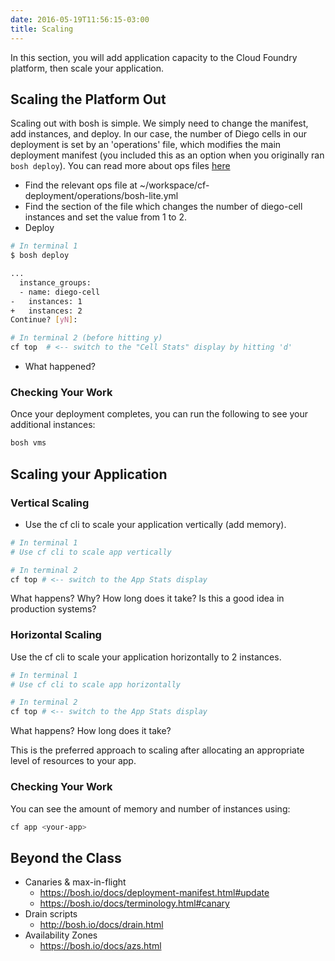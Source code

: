 ```yaml
---
date: 2016-05-19T11:56:15-03:00
title: Scaling
---
```


In this section, you will add application capacity to the Cloud Foundry platform, then scale your application.

## Scaling the Platform Out

Scaling out with bosh is simple.  We simply need to change the manifest, add instances, and deploy.  In our case, the number of Diego cells in our deployment is set by an 'operations' file, which modifies the main deployment manifest (you included this as an option when you originally ran `bosh deploy`). You can read more about ops files [here](https://bosh.io/docs/cli-ops-files.html)

* Find the relevant ops file at ~/workspace/cf-deployment/operations/bosh-lite.yml
* Find the section of the file which changes the number of diego-cell instances and set the value from 1 to 2.
* Deploy

```sh
# In terminal 1
$ bosh deploy

...
  instance_groups:
  - name: diego-cell
-   instances: 1
+   instances: 2
Continue? [yN]:

# In terminal 2 (before hitting y)
cf top  # <-- switch to the "Cell Stats" display by hitting 'd'
```
* What happened?

### Checking Your Work

Once your deployment completes, you can run the following to see your additional instances:

```sh
bosh vms
```

## Scaling your Application

### Vertical Scaling

* Use the cf cli to scale your application vertically (add memory).

```sh
# In terminal 1
# Use cf cli to scale app vertically

# In terminal 2
cf top # <-- switch to the App Stats display
```

What happens?  Why?  How long does it take?  Is this a good idea in production systems?

### Horizontal Scaling

Use the cf cli to scale your application horizontally to 2 instances.

```sh
# In terminal 1
# Use cf cli to scale app horizontally

# In terminal 2
cf top # <-- switch to the App Stats display
```

What happens? How long does it take?

This is the preferred approach to scaling after allocating an appropriate level of resources to your app.

### Checking Your Work

You can see the amount of memory and number of instances using:

```sh
cf app <your-app>
```


## Beyond the Class

* Canaries & max-in-flight
  * https://bosh.io/docs/deployment-manifest.html#update
  * https://bosh.io/docs/terminology.html#canary
* Drain scripts
  * http://bosh.io/docs/drain.html
* Availability Zones
  * https://bosh.io/docs/azs.html

